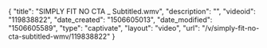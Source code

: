 {
    "title": "SIMPLY FIT NO CTA _ Subtitled.wmv",
    "description": "",
    "videoid": "119838822",
    "date_created": "1506605013",
    "date_modified": "1506605589",
    "type": "captivate",
    "layout": "video",
    "url": "\/v\/simply-fit-no-cta-subtitled-wmv\/119838822"
}